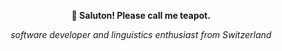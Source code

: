 <p align="center">
  <b>👋 Saluton! Please call me teapot.</b>
</h1>

<p align="center">
  <i>software developer and linguistics enthusiast from Switzerland</i>
</p>

